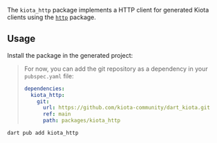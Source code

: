The `kiota_http` package implements a HTTP client for generated Kiota clients using the
[`http`](https://pub.dev/packages/http) package.

## Usage

Install the package in the generated project:

> For now, you can add the git repository as a dependency in your `pubspec.yaml` file:
>
> ```yaml
> dependencies:
>   kiota_http:
>     git:
>       url: https://github.com/kiota-community/dart_kiota.git
>       ref: main
>       path: packages/kiota_http
> ```

```bash
dart pub add kiota_http
```
